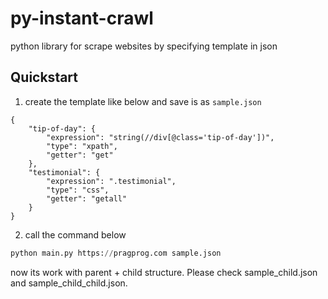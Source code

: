 # py-instant-crawl
python library for scrape websites by specifying template in json


## Quickstart

1. create the template like below and save is as `sample.json`

```
{
    "tip-of-day": {
        "expression": "string(//div[@class='tip-of-day'])",
        "type": "xpath",
        "getter": "get"
    },
    "testimonial": {
        "expression": ".testimonial",
        "type": "css",
        "getter": "getall"
    }
}
```

2. call the command below
```python
python main.py https://pragprog.com sample.json
```

now its work with parent + child structure. Please check sample_child.json and sample_child_child.json.


